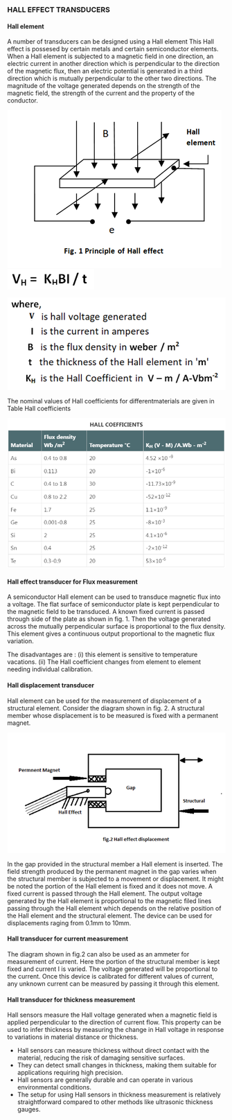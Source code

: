 ### HALL EFFECT TRANSDUCERS

#### Hall element

A number of transducers can be designed using a Hall element This Hall effect is possesed by certain metals and certain semiconductor elements. When a Hall element is subjected to a magnetic field in one direction, an electric current in another direction which is perpendicular to the direction of the magnetic flux, then an electric potential is generated in a third direction which is mutually perpendicular to the other two directions. The magnitude of the voltage generated depends on the strength of the magnetic field, the strength of the current and the property of the conductor.

![*Turbine_constr2*](images/Newhalleffectexp.png)
![*Turbine_constr2*](images/formula.png)

![*Turbine_constr2*](images/formulaexpansion.png)


The nominal values of Hall coefficients for differentmaterials are given in Table
Hall coefficients


![*Turbine_constr2*](images/table.png)


#### Hall effect transducer for Flux measurement
A semiconductor Hall element can be used to transduce magnetic flux into a voltage. The flat surface of semiconductor plate is kept perpendicular to the magnetic field to be transduced. A known fixed current is passed through side of the plate as shown in fig. 1. Then the voltage generated across the mutually perpendicular surface is proportional to the flux density.
This element gives a continuous output proportional to the magnetic flux variation.

The disadvantages are :
(i) this element is sensitive to temperature vacations.
(ii) The Hall coefficient changes from element to element needing individual calibration.

#### Hall displacement transducer
Hall element can be used for the measurement of displacement of a structural element. Consider the diagram shown in fig. 2. A structural member whose displacement is to be measured is fixed with a permanent magnet.

![*Turbine_constr2*](images/hallDisplacement.png)

In the gap provided in the structural member a Hall element is inserted. The field strength produced by the permanent magnet in the gap varies when the structural member is subjected to a movement or displacement. It might be noted the portion of the Hall element is fixed and it does not move. A fixed current is passed through the Hall element.
The output voltage generated by the Hall element is proportional to the magnetic filed lines passing through the Hall element which depends on the relative position of the Hall element and the structural element. The device can be used for displacements raging from 0.1mm to 10mm.

#### Hall transducer for current measurement
The diagram shown in fig.2 can also be used as an ammeter for measurement of current. Here the portion of the structural member is kept fixed and current I is varied. The voltage generated will be proportional to the current. Once this device is calibrated for different values of current, any unknown current can be measured by passing it through this element.

#### Hall transducer for thickness measurement
Hall sensors measure the Hall voltage generated when a magnetic field is applied perpendicular to the direction of current flow. This property can be used to infer thickness by measuring the change in Hall voltage in response to variations in material distance or thickness.
- Hall sensors can measure thickness without direct contact with the material, reducing the risk of damaging sensitive surfaces.
- They can detect small changes in thickness, making them suitable for applications requiring high precision.
- Hall sensors are generally durable and can operate in various environmental conditions.
- The setup for using Hall sensors in thickness measurement is relatively straightforward compared to other methods like ultrasonic thickness gauges.